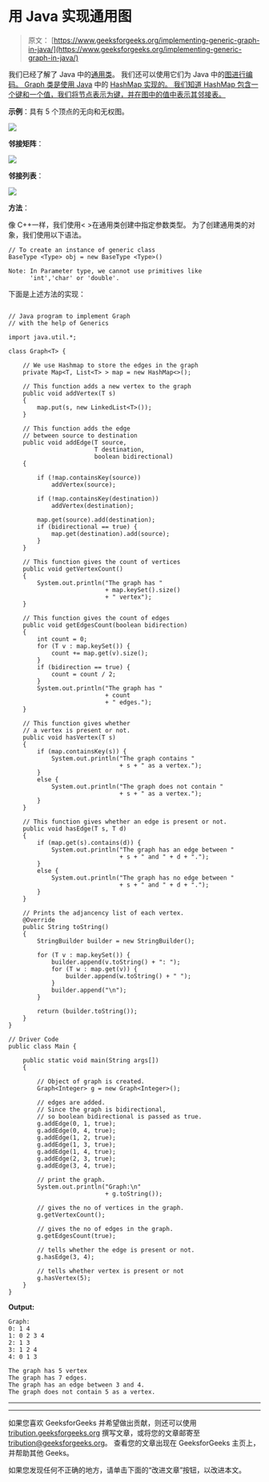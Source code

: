 # 用 Java 实现通用图

> 原文： [https://www.geeksforgeeks.org/implementing-generic-graph-in-java/](https://www.geeksforgeeks.org/implementing-generic-graph-in-java/)

我们已经了解了 Java 中的[通用类](https://www.geeksforgeeks.org/generics-in-java/)。 我们还可以使用它们为 Java 中的[图进行编码。 Graph 类是使用 Java](https://www.geeksforgeeks.org/graph-and-its-representations/) 中的 [HashMap 实现的。 我们知道 HashMap 包含一个键和一个值，我们将节点表示为键，并在图中的值中表示其邻接表。](https://www.geeksforgeeks.org/java-util-hashmap-in-java/)

**示例**：具有 5 个顶点的无向和无权图。

![](img/30e8ea189197ba821470a315e1901675.png)

**邻接矩阵**：

![](img/bb131f35f3b5d91bbf0e21b108b63525.png)

**邻接列表**：

![](img/367e2be9858f15556b5dc886d6fb46a6.png)

**方法**：

像 C++一样，我们使用< >在通用类创建中指定参数类型。 为了创建通用类的对象，我们使用以下语法。

```
// To create an instance of generic class 
BaseType <Type> obj = new BaseType <Type>()

Note: In Parameter type, we cannot use primitives like 
      'int','char' or 'double'.

```

下面是上述方法的实现：

```

// Java program to implement Graph 
// with the help of Generics 

import java.util.*; 

class Graph<T> { 

    // We use Hashmap to store the edges in the graph 
    private Map<T, List<T> > map = new HashMap<>(); 

    // This function adds a new vertex to the graph 
    public void addVertex(T s) 
    { 
        map.put(s, new LinkedList<T>()); 
    } 

    // This function adds the edge 
    // between source to destination 
    public void addEdge(T source, 
                        T destination, 
                        boolean bidirectional) 
    { 

        if (!map.containsKey(source)) 
            addVertex(source); 

        if (!map.containsKey(destination)) 
            addVertex(destination); 

        map.get(source).add(destination); 
        if (bidirectional == true) { 
            map.get(destination).add(source); 
        } 
    } 

    // This function gives the count of vertices 
    public void getVertexCount() 
    { 
        System.out.println("The graph has "
                           + map.keySet().size() 
                           + " vertex"); 
    } 

    // This function gives the count of edges 
    public void getEdgesCount(boolean bidirection) 
    { 
        int count = 0; 
        for (T v : map.keySet()) { 
            count += map.get(v).size(); 
        } 
        if (bidirection == true) { 
            count = count / 2; 
        } 
        System.out.println("The graph has "
                           + count 
                           + " edges."); 
    } 

    // This function gives whether 
    // a vertex is present or not. 
    public void hasVertex(T s) 
    { 
        if (map.containsKey(s)) { 
            System.out.println("The graph contains "
                               + s + " as a vertex."); 
        } 
        else { 
            System.out.println("The graph does not contain "
                               + s + " as a vertex."); 
        } 
    } 

    // This function gives whether an edge is present or not. 
    public void hasEdge(T s, T d) 
    { 
        if (map.get(s).contains(d)) { 
            System.out.println("The graph has an edge between "
                               + s + " and " + d + "."); 
        } 
        else { 
            System.out.println("The graph has no edge between "
                               + s + " and " + d + "."); 
        } 
    } 

    // Prints the adjancency list of each vertex. 
    @Override
    public String toString() 
    { 
        StringBuilder builder = new StringBuilder(); 

        for (T v : map.keySet()) { 
            builder.append(v.toString() + ": "); 
            for (T w : map.get(v)) { 
                builder.append(w.toString() + " "); 
            } 
            builder.append("\n"); 
        } 

        return (builder.toString()); 
    } 
} 

// Driver Code 
public class Main { 

    public static void main(String args[]) 
    { 

        // Object of graph is created. 
        Graph<Integer> g = new Graph<Integer>(); 

        // edges are added. 
        // Since the graph is bidirectional, 
        // so boolean bidirectional is passed as true. 
        g.addEdge(0, 1, true); 
        g.addEdge(0, 4, true); 
        g.addEdge(1, 2, true); 
        g.addEdge(1, 3, true); 
        g.addEdge(1, 4, true); 
        g.addEdge(2, 3, true); 
        g.addEdge(3, 4, true); 

        // print the graph. 
        System.out.println("Graph:\n"
                           + g.toString()); 

        // gives the no of vertices in the graph. 
        g.getVertexCount(); 

        // gives the no of edges in the graph. 
        g.getEdgesCount(true); 

        // tells whether the edge is present or not. 
        g.hasEdge(3, 4); 

        // tells whether vertex is present or not 
        g.hasVertex(5); 
    } 
} 

```

**Output:**

```
Graph:
0: 1 4 
1: 0 2 3 4 
2: 1 3 
3: 1 2 4 
4: 0 1 3 

The graph has 5 vertex
The graph has 7 edges.
The graph has an edge between 3 and 4.
The graph does not contain 5 as a vertex.

```



* * *

* * *

如果您喜欢 GeeksforGeeks 并希望做出贡献，则还可以使用 [tribution.geeksforgeeks.org](https://contribute.geeksforgeeks.org/) 撰写文章，或将您的文章邮寄至 tribution@geeksforgeeks.org。 查看您的文章出现在 GeeksforGeeks 主页上，并帮助其他 Geeks。

如果您发现任何不正确的地方，请单击下面的“改进文章”按钮，以改进本文。